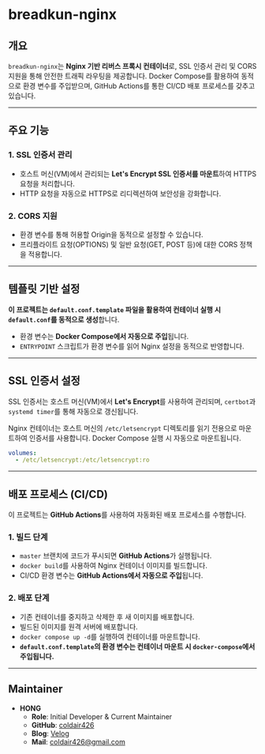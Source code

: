 # breadkun-nginx

## 개요

`breadkun-nginx`는 **Nginx 기반 리버스 프록시 컨테이너**로, SSL 인증서 관리 및 CORS 지원을 통해 안전한 트래픽 라우팅을 제공합니다. Docker Compose를 활용하여 동적으로 환경 변수를 주입받으며, GitHub Actions를 통한 CI/CD 배포 프로세스를 갖추고 있습니다.

---

## 주요 기능

### 1. SSL 인증서 관리

- 호스트 머신(VM)에서 관리되는 **Let's Encrypt SSL 인증서를 마운트**하여 HTTPS 요청을 처리합니다.
- HTTP 요청을 자동으로 HTTPS로 리디렉션하여 보안성을 강화합니다.

### 2. CORS 지원

- 환경 변수를 통해 허용할 Origin을 동적으로 설정할 수 있습니다.
- 프리플라이트 요청(OPTIONS) 및 일반 요청(GET, POST 등)에 대한 CORS 정책을 적용합니다.

---

## 템플릿 기반 설정

**이 프로젝트는 `default.conf.template` 파일을 활용하여 컨테이너 실행 시 `default.conf`를 동적으로 생성**합니다.

- 환경 변수는 **Docker Compose에서 자동으로 주입**됩니다.
- `ENTRYPOINT` 스크립트가 환경 변수를 읽어 Nginx 설정을 동적으로 반영합니다.

---

## SSL 인증서 설정

SSL 인증서는 호스트 머신(VM)에서 **Let's Encrypt**를 사용하여 관리되며, `certbot`과 `systemd timer`를 통해 자동으로 갱신됩니다.

Nginx 컨테이너는 호스트 머신의 `/etc/letsencrypt` 디렉토리를 읽기 전용으로 마운트하여 인증서를 사용합니다. Docker Compose 실행 시 자동으로 마운트됩니다.

```yaml
volumes:
  - /etc/letsencrypt:/etc/letsencrypt:ro
```

---

## 배포 프로세스 (CI/CD)

이 프로젝트는 **GitHub Actions**를 사용하여 자동화된 배포 프로세스를 수행합니다.

### 1. 빌드 단계

- `master` 브랜치에 코드가 푸시되면 **GitHub Actions**가 실행됩니다.
- `docker build`를 사용하여 Nginx 컨테이너 이미지를 빌드합니다.
- CI/CD 환경 변수는 **GitHub Actions에서 자동으로 주입**됩니다.

### 2. 배포 단계

- 기존 컨테이너를 중지하고 삭제한 후 새 이미지를 배포합니다.
- 빌드된 이미지를 원격 서버에 배포합니다.
- `docker compose up -d`를 실행하여 컨테이너를 마운트합니다.
- **`default.conf.template`의 환경 변수는 컨테이너 마운트 시 `docker-compose`에서 주입됩니다.**

---

## Maintainer

- **HONG**
    - **Role**: Initial Developer & Current Maintainer
    - **GitHub**: [coldair426](https://github.com/coldair426)
    - **Blog**: [Velog](https://velog.io/@coldair426)
    - **Mail**: coldair426@gmail.com